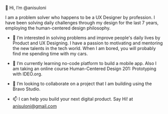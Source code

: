 👋 Hi, I’m @anisuloni 

I am a problem solver who happens to be a UX Designer by profession. I have been solving daily challenges 
through my design for the last 7 years, employing the human-centered design philosophy.

- 👀 I’m interested in solving problems and improve people's daily lives by Product and UX Designing. I have a passion to motivating and mentoring the new talents in the tech world. 
When I am bored, you will probably find me spending time with my cars.

- 🌱 I’m currently learning no-code platform to build a mobile app. Also I am taking an online course Human-Centered Design 201: Prototyping with IDEO.org.
- 💞️ I’m looking to collaborate on a project that I am building using the Bravo Studio.
- 📫 I can help you build your next digital product. Say Hi! at anisuloni@gmail.com
<!---
anisuloni/anisuloni is a ✨ special ✨ repository because its `README.md` (this file) appears on your GitHub profile.
You can click the Preview link to take a look at your changes.
--->
